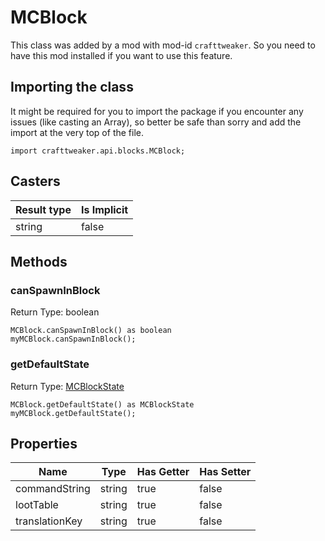 # MCBlock

This class was added by a mod with mod-id `crafttweaker`. So you need to have this mod installed if you want to use this feature.

## Importing the class

It might be required for you to import the package if you encounter any issues (like casting an Array), so better be safe than sorry and add the import at the very top of the file.
```zenscript
import crafttweaker.api.blocks.MCBlock;
```


## Casters

| Result type | Is Implicit |
|-------------|-------------|
| string | false |

## Methods

### canSpawnInBlock

Return Type: boolean

```zenscript
MCBlock.canSpawnInBlock() as boolean
myMCBlock.canSpawnInBlock();
```
### getDefaultState

Return Type: [MCBlockState](/vanilla/api/blocks/MCBlockState)

```zenscript
MCBlock.getDefaultState() as MCBlockState
myMCBlock.getDefaultState();
```

## Properties

| Name | Type | Has Getter | Has Setter |
|------|------|------------|------------|
| commandString | string | true | false |
| lootTable | string | true | false |
| translationKey | string | true | false |

